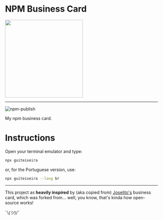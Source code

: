 # NPM Business Card

<img src="https://avatars.githubusercontent.com/u/46376400?s=200&v=4" width="256">

---

![npm-publish](https://github.com/ggteixeira/card/workflows/npm-publish/badge.svg)

My npm business card.

# Instructions

Open your terminal emulator and type:

```bash
npx guiteixeira
```

or, for the Portuguese version, use:

```bash
npx guiteixeira --lang br
```

---

This project as **heavily inspired** by (aka copied from) [Joselito's](https://github.com/breakzplatform/card) business card, which was forked from... well, you know, that's kinda how open-source works!

¯\\_(ツ)_/¯
